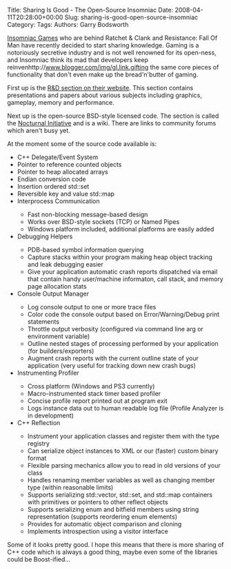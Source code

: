 Title: Sharing Is Good - The Open-Source Insomniac
Date: 2008-04-11T20:28:00+00:00
Slug: sharing-is-good-open-source-insomniac
Category: 
Tags: 
Authors: Garry Bodsworth

<a href="http://www.insomniacgames.com/">Insomniac Games</a> who are behind Ratchet &amp; Clank and Resistance: Fall Of Man have recently decided to start sharing knowledge.  Gaming is a notoriously secretive industry and is not well renowned for its open-ness, and Insomniac think its mad that developers keep reinvenhttp://www.blogger.com/img/gl.link.gifting the same core pieces of functionality that don't even make up the bread'n'butter of gaming.

First up is the <a href="http://www.insomniacgames.com/tech/techpage.php">R&amp;D section on their website</a>.  This section contains presentations and papers about various subjects including graphics, gameplay, memory and performance.

Next up is the open-source BSD-style licensed code.  The section is called the <a href="http://nocturnal.insomniacgames.com/index.php/Main_Page">Nocturnal Initiative</a> and is a wiki.  There are links to community forums which aren't busy yet.

At the moment some of the source code available is:
<ul><li>C++ Delegate/Event System</li><li>Pointer to reference counted objects</li><li>Pointer to heap allocated arrays</li><li>Endian conversion code</li><li>Insertion ordered std::set</li><li>Reversible key and value std::map</li><li>Interprocess Communication</li><ul><li>      Fast non-blocking message-based design</li><li>      Works over BSD-style sockets (TCP) or Named Pipes</li><li>Windows platform included, additional platforms are easily added</li></ul><li>Debugging Helpers</li><ul><li>      PDB-based symbol information querying</li><li>      Capture stacks within your program making heap object tracking and leak debugging easier</li><li>      Give your application automatic crash reports dispatched via email that contain handy user/machine informaton, call stack, and memory page allocation stats</li></ul><li>Console Output Manager</li><ul><li>      Log console output to one or more trace files</li><li>      Color code the console output based on Error/Warning/Debug print statements</li><li>Throttle output verbosity (configured via command line arg or environment variable)</li><li>      Outline nested stages of processing performed by your application (for builders/exporters)</li><li>      Augment crash reports with the current outline state of your application (very useful for tracking down new crash bugs)</li></ul><li>Instrumenting Profiler</li><ul><li>      Cross platform (Windows and PS3 currently)</li><li>      Macro-instrumented stack timer based profiler</li><li>      Concise profile report printed out at program exit</li><li>      Logs instance data out to human readable log file (Profile Analyzer is in development)</li></ul><li>C++ Reflection</li><ul><li>      Instrument your application classes and register them with the type registry</li><li>      Can serialize object instances to XML or our (faster) custom binary format</li><li>      Flexible parsing mechanics allow you to read in old versions of your class</li><li>      Handles renaming member variables as well as changing member type (within reasonable limits)</li><li>      Supports serializing std::vector, std::set, and std::map containers with primitives or pointers to other reflect objects</li><li>  Supports serializing enum and bitfield members using string representation (supports reordering enum elements)</li><li>      Provides for automatic object comparison and cloning</li><li>      Implements introspection using a visitor interface</li></ul></ul>
Some of it looks pretty good.  I hope this means that there is more sharing of C++ code which is always a good thing, maybe even some of the libraries could be Boost-ified...

